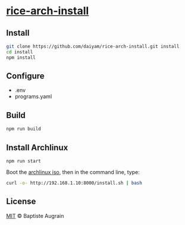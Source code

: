 [rice-arch-install](https://github.com/daiyam/rice-arch-install)
================================================================

## Install

```sh
git clone https://github.com/daiyam/rice-arch-install.git install
cd install
npm install
```

## Configure

- .env
- programs.yaml

## Build

```sh
npm run build
```

## Install Archlinux

```
npm run start
```


Boot the [archlinux iso](https://www.archlinux.org/download/), then in the command line, type:

```sh
curl -o- http://192.168.1.10:8000/install.sh | bash
```

License
-------

[MIT](http://www.opensource.org/licenses/mit-license.php) &copy; Baptiste Augrain